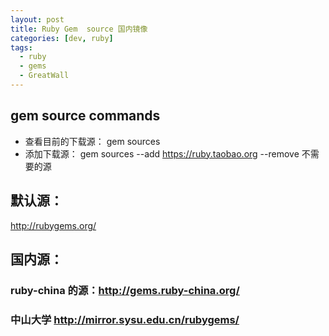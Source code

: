 ```yaml
---
layout: post
title: Ruby Gem  source 国内镜像
categories: [dev, ruby]
tags: 
  - ruby
  - gems
  - GreatWall
---
```


## gem source commands

* 查看目前的下载源： gem sources
* 添加下载源： gem sources --add https://ruby.taobao.org --remove 不需要的源

## 默认源：

http://rubygems.org/

## 国内源：

### ruby-china  的源：http://gems.ruby-china.org/


### 中山大学  http://mirror.sysu.edu.cn/rubygems/


